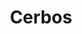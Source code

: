 ---
codehost: https://github.com/cerbos
linkedin: https://linkedin.com/company/cerbos-dev
logohandle: cerbosdev
sort: cerbos
title: Cerbos
twitter: https://x.com/cerbosdev
website: https://cerbos.dev/
youtube: https://youtube.com/channel/UCSfAKV6Tkv2AHqNNknvXYPg
---